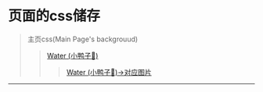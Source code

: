 # 页面的css储存
> 主页css(Main Page's backgrouud)
>> [Water (小鸭子🐤)](https://github.com/longsig/longsig.github.io/tree/master/stlye/water)
>>> [Water (小鸭子🐤)->对应图片](https://github.com/longsig/longsig.github.io/tree/master/stlye/water)
---
